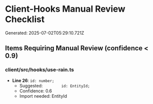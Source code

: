 # Client-Hooks Manual Review Checklist

Generated: 2025-07-02T05:29:10.721Z

## Items Requiring Manual Review (confidence < 0.9)

### client/src/hooks/use-rain.ts

- **Line 26**: `id: number;`
  - Suggested: `		id: EntityId;`
  - Confidence: 0.6
  - Import needed: EntityId
